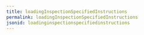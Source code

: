 ```yaml
---
title: loadingInspectionSpecifiedInstructions
permalink: loadingInspectionSpecifiedInstructions
jsonid: loadinginspectionspecifiedinstructions
---
```

